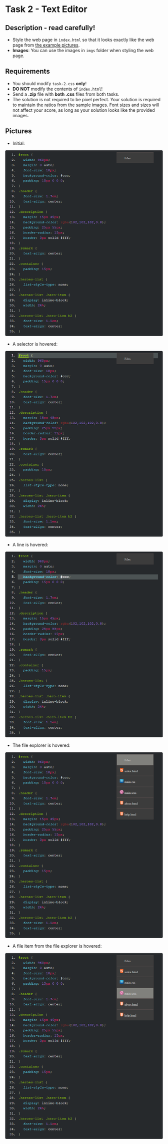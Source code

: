 # Task 2 - Text Editor

## Description - read carefully!
- Style the web page in `index.html` so that it looks exactly like the web page from [the example pictures](./result). 
- **Images**: You can use the images in `imgs` folder when styling the web page.

## Requirements
- You should modify `task-2.css` **only**!
- **DO NOT** modify the contents of `index.html`!
- Send a **.zip** file with **both .css** files from both tasks.
- The solution is not required to be pixel perfect. Your solution is required to maintain the ratios from the sample images. Font sizes and sizes will not affect your score, as long as your solution looks like the provided images.

## Pictures
- Initial:

![initial page](./result/initial.png)

- A selector is hovered:

![selector line hover effect](./result/hovering-selector.png)

- A line is hovered:

![line hover effect](./result/line-hovered.png)

- The file explorer is hovered:

![file explorer hover effect](./result/file-explorer-hovered.png)

- A file item from the file explorer is hovered:

![file item hover effect](./result/file-item-hovered.png)
